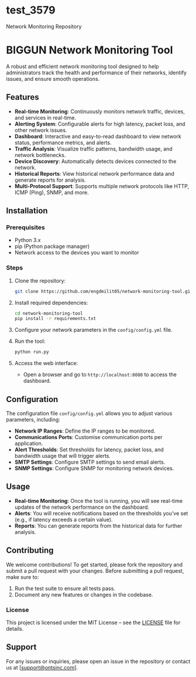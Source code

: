 # test_3579
Network Monitoring Repository
# BIGGUN Network Monitoring Tool

A robust and efficient network monitoring tool designed to help administrators track the health and performance of their networks, identify issues, and ensure smooth operations.

## Features

- **Real-time Monitoring**: Continuously monitors network traffic, devices, and services in real-time.
- **Alerting System**: Configurable alerts for high latency, packet loss, and other network issues.
- **Dashboard**: Interactive and easy-to-read dashboard to view network status, performance metrics, and alerts.
- **Traffic Analysis**: Visualize traffic patterns, bandwidth usage, and network bottlenecks.
- **Device Discovery**: Automatically detects devices connected to the network.
- **Historical Reports**: View historical network performance data and generate reports for analysis.
- **Multi-Protocol Support**: Supports multiple network protocols like HTTP, ICMP (Ping), SNMP, and more.

## Installation

### Prerequisites

- Python 3.x
- pip (Python package manager)
- Network access to the devices you want to monitor

### Steps

1. Clone the repository:
    ```bash
    git clone https://github.com/engdmilit05/network-monitoring-tool.git
    ```

2. Install required dependencies:
    ```bash
    cd network-monitoring-tool
    pip install -r requirements.txt
    ```

3. Configure your network parameters in the `config/config.yml` file.

4. Run the tool:
    ```bash
    python run.py
    ```

5. Access the web interface:
    - Open a browser and go to `http://localhost:8080` to access the dashboard.

## Configuration

The configuration file `config/config.yml` allows you to adjust various parameters, including:

- **Network IP Ranges**: Define the IP ranges to be monitored.
- **Communications Ports**: Customise communication ports per application. 
- **Alert Thresholds**: Set thresholds for latency, packet loss, and bandwidth usage that will trigger alerts.
- **SMTP Settings**: Configure SMTP settings to send email alerts.
- **SNMP Settings**: Configure SNMP for monitoring network devices.

## Usage

- **Real-time Monitoring**: Once the tool is running, you will see real-time updates of the network performance on the dashboard.
- **Alerts**: You will receive notifications based on the thresholds you’ve set (e.g., if latency exceeds a certain value).
- **Reports**: You can generate reports from the historical data for further analysis.

## Contributing

We welcome contributions! To get started, please fork the repository and submit a pull request with your changes. Before submitting a pull request, make sure to:

1. Run the test suite to ensure all tests pass.
2. Document any new features or changes in the codebase.

### License

This project is licensed under the MIT License – see the [LICENSE](LICENSE) file for details.

## Support

For any issues or inquiries, please open an issue in the repository or contact us at [support@ontsinc.com].
